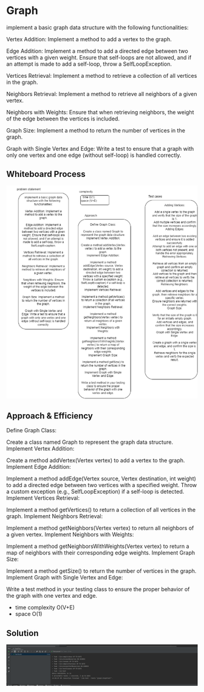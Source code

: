 # Graph 
implement a basic graph data structure with the following functionalities:

Vertex Addition: Implement a method to add a vertex to the graph.

Edge Addition: Implement a method to add a directed edge between two vertices with a given weight. Ensure that self-loops are not allowed, and if an attempt is made to add a self-loop, throw a SelfLoopException.

Vertices Retrieval: Implement a method to retrieve a collection of all vertices in the graph.

Neighbors Retrieval: Implement a method to retrieve all neighbors of a given vertex.

Neighbors with Weights: Ensure that when retrieving neighbors, the weight of the edge between the vertices is included.

Graph Size: Implement a method to return the number of vertices in the graph.

Graph with Single Vertex and Edge: Write a test to ensure that a graph with only one vertex and one edge (without self-loop) is handled correctly.
## Whiteboard Process
![35.drawio (1).png](35.drawio%20%281%29.png)
## Approach & Efficiency
Define Graph Class:

Create a class named Graph to represent the graph data structure.
Implement Vertex Addition:

Create a method addVertex(Vertex vertex) to add a vertex to the graph.
Implement Edge Addition:

Implement a method addEdge(Vertex source, Vertex destination, int weight) to add a directed edge between two vertices with a specified weight.
Throw a custom exception (e.g., SelfLoopException) if a self-loop is detected.
Implement Vertices Retrieval:

Implement a method getVertices() to return a collection of all vertices in the graph.
Implement Neighbors Retrieval:

Implement a method getNeighbors(Vertex vertex) to return all neighbors of a given vertex.
Implement Neighbors with Weights:

Implement a method getNeighborsWithWeights(Vertex vertex) to return a map of neighbors with their corresponding edge weights.
Implement Graph Size:

Implement a method getSize() to return the number of vertices in the graph.
Implement Graph with Single Vertex and Edge:

Write a test method in your testing class to ensure the proper behavior of the graph with one vertex and edge.



* time complexity O(V+E)
* space O(1)


## Solution
![Capture.PNG](Capture.PNG)